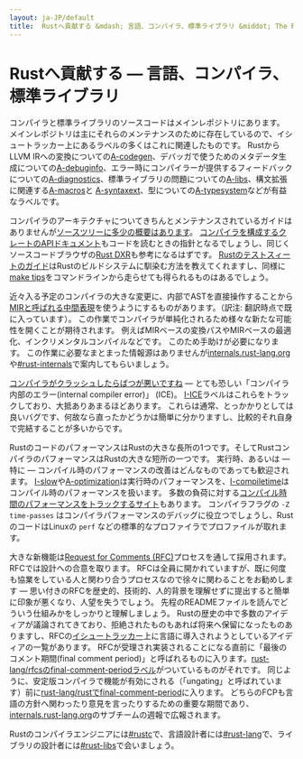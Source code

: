 ```yaml
---
layout: ja-JP/default
title:  Rustへ貢献する &mdash; 言語、コンパイラ、標準ライブラリ &middot; The Rust Programming Language
---
```


# Rustへ貢献する &mdash; 言語、コンパイラ、標準ライブラリ


コンパイラと標準ライブラリのソースコードはメインレポジトリにあります。
メインレポジトリは主にそれらのメンテナンスのために存在しているので、イシュートラッカー上にあるラベルの多くはこれに関連したものです。
RustからLLVM IRへの変換についての[A-codegen]、デバッガで使うためのメタデータ生成についての[A-debuginfo]、エラー時にコンパイラーが提供するフィードバックについての[A-diagnostics]、標準ライブラリの問題についての[A-libs]、構文拡張に関連する[A-macros]と [A-syntaxext]、型についての[A-typesystem]などが有益なラベルです。

コンパイラのアーキテクチャについてきちんとメンテナンスされているガイドはありませんが[ソースツリーに多少の概要はあります][rustc-guide]。
[コンパイラを構成するクレートのAPIドキュメント][internals-docs]もコードを読むときの指針となるでしょうし、同じくソースコードブラウザの[Rust DXR]も参考になるはずです。
[Rustのテストスィートのガイド][testsuite]はRustのビルドシステムに馴染む方法を教えてくれますし、同様に[make tips][tips]をコマンドラインから走らせても得られるものはあるでしょう。


近々入る予定のコンパイラの大きな変更に、内部でASTを直接操作することから[MIRと呼ばれる中間表現][mir]を使うようにするものがあります。（訳注: 翻訳時点で既に入っています）。
この作業でコンパイラが単純化されるため様々な新たな可能性を開くことが期待されます。
例えばMIRベースの変換パスやMIRベースの最適化、インクリメンタルコンパイルなどです。
このため手助けが必要になります。
この作業に必要なまとまった情報源はありませんが[internals.rust-lang.org]や[#rust-internals]で案内してもらいましょう。

[コンパイラがクラッシュしたらばつが悪いですね][ice] &mdash; とても恐しい「コンパイラ内部のエラー(internal compiler error)」 (ICE)。
[I-ICE]ラベルはこれらをトラックしており、大抵ありあまるほどあります。
これらは通常、とっかかりとしては良いバグです、何故なら直ったかどうかは簡単に分かりますし、比較的それ自身で完結することが多いからです。

RustのコードのパフォーマンスはRustの大きな長所の1つです。そしてRustコンパイラのパフォーマンスはRustの大きな短所の一つです。
実行時、あるいは &mdash; 特に &mdash; コンパイル時のパフォーマンスの改善はどんなものであっても歓迎されます。
[I-slow]や[A-optimization]は実行時のパフォーマンスを、[I-compiletime]はコンパイル時のパフォーマンスを扱います。
多数の負荷に対する[コンパイル時間のパフォーマンスをトラックするサイト][rustc-perf]もあります。
コンパイラフラグの `-Z time-passes` はコンパイラパフォーマンスのデバッグに役立つでしょうし、RustのコードはLinuxの `perf` などの標準的なプロファイラでプロファイルが取れます。

大きな新機能は[Request for Comments (RFC)][rfc]プロセスを通して採用されます。RFCでは設計への合意を取ります。
RFCは全員に開かれていますが、既に何度も協業をしている人と関わり合うプロセスなので徐々に関わることをお勧めします &mdash; 思い付きのRFCを歴史的、技術的、人的背景を理解せずに提出すると簡単に印象が悪くなり、人望を失うでしょう。
先程のREADMEファイルを読んでどういう仕組みかをしっかりと理解しましょう。
Rustの歴史の中で多数のアイディアが議論されてきており、拒絶されたものもあれば将来へ保留になったものありますし、RFCの[イシュートラッカー][rfc-issues]上に言語に導入されようとしているアイディアの一覧があります。
RFCが受理され実装されることになる直前に「最後のコメント期間(final comment period)」と呼ばれるものに入ります。[rust-lang/rfcsのfinal-comment-periodラベル][rfc-fcp]がついているものがそれです。
同じように、安定版コンパイラで機能が有効にされる（「ungating」と呼ばれています）前に[rust-lang/rustでfinal-comment-period][issue-fcp]に入ります。
どちらのFCPも言語の方針へ関わったり意見を言ったりするための重要な期間であり、[internals.rust-lang.org]のサブチームの週報で広報されます。

Rustのコンパイラエンジニアには[#rustc]で、言語設計者には[#rust-lang]で、ライブラリの設計者には[#rust-libs]で会いましょう。

<!--
TODO: guide to compile-time benchmarking
TODO: using the triage bot?
TODO: some of this RFC description could probably go in the RFC readme
-->


[#rust-internals]: https://client00.chat.mibbit.com/?server=irc.mozilla.org&channel=%23rust-internals
[#rust-lang]: https://client00.chat.mibbit.com/?server=irc.mozilla.org&channel=%23rust-lang
[#rust-libs]: https://client00.chat.mibbit.com/?server=irc.mozilla.org&channel=%23rust-libs
[#rustc]: https://client00.chat.mibbit.com/?server=irc.mozilla.org&channel=%23rustc
[A-codegen]: https://github.com/rust-lang/rust/issues?q=is%3Aopen+is%3Aissue+label%3AA-codegen
[A-debuginfo]: https://github.com/rust-lang/rust/issues?q=is%3Aopen+is%3Aissue+label%3AA-debuginfo
[A-diagnostics]: https://github.com/rust-lang/rust/issues?q=is%3Aopen+is%3Aissue+label%3AA-diagnostics
[A-libs]: https://github.com/rust-lang/rust/issues?q=is%3Aopen+is%3Aissue+label%3AA-libs
[A-macros]: https://github.com/rust-lang/rust/issues?q=is%3Aopen+is%3Aissue+label%3AA-macros
[A-optimization]: https://github.com/rust-lang/rust/issues?q=is%3Aopen+is%3Aissue+label%3AA-optimization
[A-syntaxext]: https://github.com/rust-lang/rust/issues?q=is%3Aopen+is%3Aissue+label%3AA-syntaxext
[A-typesystem]: https://github.com/rust-lang/rust/issues?q=is%3Aopen+is%3Aissue+label%3AA-typesystem
[I-ICE]: https://github.com/rust-lang/rust/labels/I-ICE
[I-compiletime]: https://github.com/rust-lang/rust/issues?q=is%3Aopen+is%3Aissue+label%3AI-compiletime
[I-slow]: https://github.com/rust-lang/rust/issues?q=is%3Aopen+is%3Aissue+label%3AI-slow
[Rust DXR]: https://dxr.mozilla.org/rust/source/src
[ice]: https://users.rust-lang.org/t/glacier-a-big-ol-pile-of-ice/3380
[internals-docs]: https://manishearth.github.io/rust-internals-docs
[internals.rust-lang.org]: https://internals.rust-lang.org/
[issue-fcp]: https://github.com/rust-lang/rust/issues?q=is%3Aopen+is%3Aissue+label%3AB-unstable+label%3Afinal-comment-period
[mir]: https://github.com/rust-lang/rust/issues/27840
[rfc-fcp]: https://github.com/rust-lang/rfcs/pulls?q=is%3Aopen+is%3Apr+label%3Afinal-comment-period
[rfc-issues]: https://github.com/rust-lang/rfcs/issues
[rfc]: https://github.com/rust-lang/rfcs#table-of-contents
[rustc-guide]: https://github.com/rust-lang/rust/blob/master/src/librustc/README.md
[rustc-perf]: http://ncameron.org/perf-rustc/
[testsuite]: https://github.com/rust-lang/rust-wiki-backup/blob/master/Note-testsuite.md
[tips]: https://github.com/rust-lang/rust/blob/3d1f3c9d389d46607ae28c51cc94c1f43d65f3f9/Makefile.in#L48

